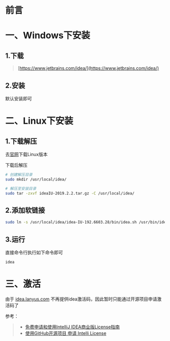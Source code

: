 # 前言






# 一、Windows下安装
## 1.下载
> [https://www.jetbrains.com/idea/](https://www.jetbrains.com/idea/)

## 2.安装
默认安装即可



# 二、Linux下安装

## 1.下载解压

去[官网](http://www.jetbrains.com/)下载Linux版本

下载后解压

```bash
# 创建解压目录
sudo mkdir /usr/local/idea/

# 解压至安装目录
sudo tar -zxvf ideaIU-2019.2.2.tar.gz -C /usr/local/idea/
```



## 2.添加软链接

```bash
sudo ln -s /usr/local/idea/idea-IU-192.6603.28/bin/idea.sh /usr/bin/idea
```



## 3.运行

直接命令行执行如下命令即可

```bash
idea
```





# 三、激活

由于 [idea.lanyus.com](http://idea.lanyus.com/) 不再提供idea激活码，因此暂时只能通过开源项目申请激活码了

参考：

> - [免费申请和使用IntelliJ IDEA商业版License指南]( https://cloud.tencent.com/developer/article/1495368 )
> - [使用GitHub开源项目 申请 Intelli License](https://blog.csdn.net/lianghecai52171314/article/details/102695868)













